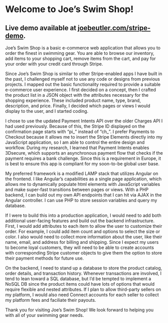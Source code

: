# Welcome to Joe’s Swim Shop!

## Live demo available at [joebeutler.com/stripe-demo](https://joebeutler.com/stripe-demo).

Joe’s Swim Shop is a basic e-commerce web application that allows you to order the finest in swimming gear. You are able to browse our inventory, add items to your shopping cart, remove items from the cart, and pay for your order with your credit card through Stripe. 

Since Joe’s Swim Shop is similar to other Stripe-enabled apps I have built in the past, I challenged myself not to use any code or designs from previous projects. I mapped out the basic functionality required to provide a suitable e-commerce user experience. I first decided on a concept, then I crafted the product list in a JSON object with the attributes necessary for the shopping experience. These included product name, type, brand, description, and price. Finally, I decided which pages or views I would display to the user, and I started coding.

I chose to use the updated Payment Intents API over the older Charges API I had used previously. Because of this, the Stripe ID displayed on the confirmation page starts with “pi_” instead of “ch_”. I prefer Payments to Checkout because it allows me to insert the Stripe Elements directly into my JavaScript application, so I am able to control the entire design and workflow. During my research, I learned that Payment Intents enables 3Dsecure, which supports an asynchronous payment flow that checks if the payment requires a bank challenge. Since this is a requirement in Europe, it is best to ensure this app is compliant for my soon-to-be global user base.

My preferred framework is a modified LAMP stack that utilizes Angular on the frontend. I like Angular’s capabilities as a single page application, which allows me to dynamically populate html elements with JavaScript variables and make super-fast transitions between pages or views. With a PHP backend, I can build out my own API endpoints that I can hit via AJAX in the Angular controller. I can use PHP to store session variables and query my database.

If I were to build this into a production application, I would need to add both additional user-facing features and build out the backend infrastructure. First, I would add attributes to each item to allow the user to customize their order. For example, I could add item count and options to select the size or color. I also would need to collect more information about the user, like their name, email, and address for billing and shipping. Since I expect my users to become loyal customers, they will need to be able to create accounts with corresponding Stripe customer objects to give them the option to store their payment methods for future use.

On the backend, I need to stand up a database to store the product catalog, order details, and transaction history. Whenever transactions are involved, I tend to lean toward a SQL database, but I’d be tempted to implement a NoSQL DB since the product items could have lots of options that would require flexible and nested attributes. If I plan to allow third-party sellers on my platform, I would also need Connect accounts for each seller to collect my platform fees and faciliate their payouts.

Thank you for visiting Joe’s Swim Shop! We look forward to helping you with all of your swimming gear needs.